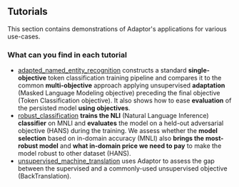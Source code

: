 ## Tutorials

This section contains demonstrations of Adaptor's applications for various use-cases.

### What can you find in each tutorial

* [adapted_named_entity_recognition](adapted_named_entity_recognition.ipynb) constructs a standard **single-objective** token classification training pipeline and compares it to the common **multi-objective** approach applying unsupervised **adaptation** (Masked Language Modeling objective) preceding the final objective (Token Classification objective). It also shows how to ease **evaluation** of the persisted model **using objectives**.
* [robust_classification](robust_classification.ipynb) **trains the NLI** (Natural Language Inference) **classifier** on MNLI and **evaluates** the model on a held-out adversarial objective (HANS) during the training. We assess whether the **model selection** based on in-domain accuracy (MNLI) also **brings the most-robust model** and **what in-domain price we need to pay** to make the model robust to other dataset (HANS).
* [unsupervised_machine_translation](unsupervised_machine_translation.ipynb) uses Adaptor to assess the gap between the supervised and a commonly-used unsupervised objective (BackTranslation).